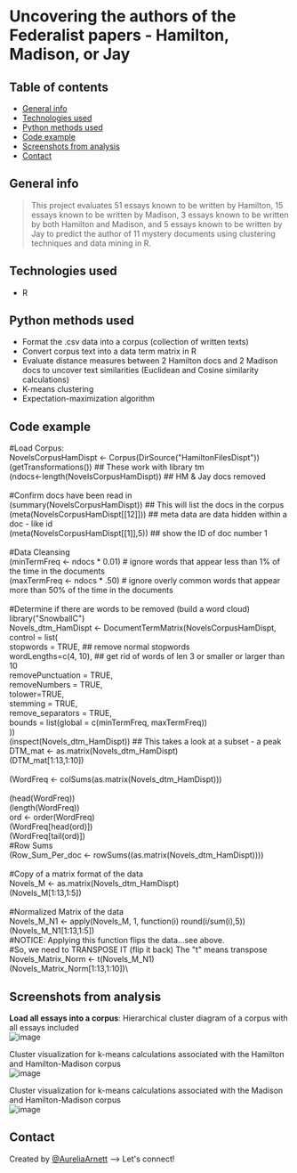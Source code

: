 # Uncovering the authors of the Federalist papers - Hamilton, Madison, or Jay

## Table of contents
* [General info](#general-info)
* [Technologies used](#technologies-used)
* [Python methods used](#python-methods-used)
* [Code example](#code-example)
* [Screenshots from analysis](#screenshots-from-analysis)
* [Contact](#contact)

## General info
> This project evaluates 51 essays known to be written by Hamilton, 15 essays known to be written by Madison, 3 essays known to be written by both Hamilton and Madison, and 5 essays known to be written by Jay to predict the author of 11 mystery documents using clustering techniques and data mining in R.

## Technologies used
* R

## Python methods used
* Format the .csv data into a corpus (collection of written texts)
* Convert corpus text into a data term matrix in R
* Evaluate distance measures between 2 Hamilton docs and 2 Madison docs to uncover text similarities (Euclidean and Cosine similarity calculations)
* K-means clustering
* Expectation-maximization algorithm

## Code example
#Load Corpus:\
NovelsCorpusHamDispt <- Corpus(DirSource("HamiltonFilesDispt"))\
(getTransformations()) ## These work with library tm\
(ndocs<-length(NovelsCorpusHamDispt)) ## HM & Jay docs removed\
\
#Confirm docs have been read in\
(summary(NovelsCorpusHamDispt))  ## This will list the docs in the corpus\
(meta(NovelsCorpusHamDispt[[12]])) ## meta data are data hidden within a doc - like id\
(meta(NovelsCorpusHamDispt[[1]],5)) ## show the ID of doc number 1\
\
#Data Cleansing\
(minTermFreq <- ndocs * 0.01) # ignore words that appear less than 1% of the time in the documents\
(maxTermFreq <- ndocs * .50) # ignore overly common words that appear more than 50% of the time in the documents\
\
#Determine if there are words to be removed (build a word cloud)\
library("SnowballC")\
Novels_dtm_HamDispt <- DocumentTermMatrix(NovelsCorpusHamDispt,\
                                 control = list(\
                                   stopwords = TRUE, ## remove normal stopwords\
                                   wordLengths=c(4, 10), ## get rid of words of len 3 or smaller or larger than 10\
                                   removePunctuation = TRUE,\
                                   removeNumbers = TRUE,\
                                   tolower=TRUE,\
                                   stemming = TRUE,\
                                   remove_separators = TRUE,\
                                   bounds = list(global = c(minTermFreq, maxTermFreq))\
                                 ))\
(inspect(Novels_dtm_HamDispt))  ## This takes a look at a subset - a peak\
DTM_mat <- as.matrix(Novels_dtm_HamDispt)\
(DTM_mat[1:13,1:10])\
\
(WordFreq <- colSums(as.matrix(Novels_dtm_HamDispt)))\
\
(head(WordFreq))\
(length(WordFreq))\
ord <- order(WordFreq)\
(WordFreq[head(ord)])\
(WordFreq[tail(ord)])\
#Row Sums\
(Row_Sum_Per_doc <- rowSums((as.matrix(Novels_dtm_HamDispt))))\
\
#Copy of a matrix format of the data\
Novels_M <- as.matrix(Novels_dtm_HamDispt)\
(Novels_M[1:13,1:5])\
\
#Normalized Matrix of the data\
Novels_M_N1 <- apply(Novels_M, 1, function(i) round(i/sum(i),5))\
(Novels_M_N1[1:13,1:5])\
#NOTICE: Applying this function flips the data...see above.\
#So, we need to TRANSPOSE IT (flip it back)  The "t" means transpose\
Novels_Matrix_Norm <- t(Novels_M_N1)\
(Novels_Matrix_Norm[1:13,1:10])\

## Screenshots from analysis
**Load all essays into a corpus**: Hierarchical cluster diagram of a corpus with all essays included\
![image](https://user-images.githubusercontent.com/75768214/118076678-863bc700-b367-11eb-8f7a-40339954b94b.png)

Cluster visualization for k-means calculations associated with the Hamilton and Hamilton-Madison corpus\
![image](https://user-images.githubusercontent.com/75768214/118077045-34477100-b368-11eb-814b-790fa247764d.png)

Cluster visualization for k-means calculations associated with the Madison and Hamilton-Madison corpus\
![image](https://user-images.githubusercontent.com/75768214/118077062-3dd0d900-b368-11eb-9724-05412c263523.png)


## Contact
Created by [@AureliaArnett](https://twitter.com/AureliaArnett) --> Let's connect!
